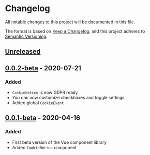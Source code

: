 # Changelog
All notable changes to this project will be documented in this file.

The format is based on [Keep a Changelog](https://keepachangelog.com/en/1.0.0/),
and this project adheres to [Semantic Versioning](https://semver.org/spec/v2.0.0.html).

## [Unreleased]

## [0.0.2-beta] - 2020-07-21
### Added
- `CookieNotice` is now GDPR ready
- You can now customize checkboxes and toggle settings
- Added global `CookieEvent`

## [0.0.1-beta] - 2020-04-16
### Added
- First beta version of the Vue component library
- Added `CookieNotice` component

[Unreleased]: https://github.com/get-uncommon/vue-components/compare/v0.0.2-beta...HEAD
[0.0.1-beta]: https://github.com/get-uncommon/vue-components/releases/tag/v0.0.1-beta
[0.0.2-beta]: https://github.com/get-uncommon/vue-components/releases/tag/v0.0.2-beta
